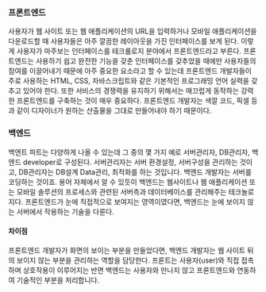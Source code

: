 ### 프론트엔드 

사용자가 웹 사이트 또는 웹 애플리케이션의 URL을 입력하거나 모바일 애플리케이션을 다운로드할 때   사용자들은 아주 깔끔한 레이아웃을 가진 인터페이스를 보게 된다. 이렇게 사용자가 마주보는 인터페이스를 테크롤로지 분야에서 프론트엔드라고 부른다. 프론트엔드는 사용하기 쉽고 완전한 기능을 갖춘 인터페이스를 갖추었을 때에만 사용자들의 참여를 이끌어내기 때문에 아주 중요한 요소라고 할 수 있는데 프론트엔드 개발자들이 주로 사용하는 HTML, CSS, 자바스크립트와 같은 기본적인 프로그래밍 언어 실력을 갖추고 있어야 한다. 또한 서비스의 경쟁력을 유지하기 위해서는 매끄럽게 동작하는 강력한 프론트엔드를 구축하는 것이 매우 중요하다. 프론트엔드 개발자는 색깔 코드, 픽셀 등과 같이 디자이너가 원하는 산출물을 그대로 만들어내야 하기 때문이다.

### 백엔드 

백엔트 파트는 다양하게 나올 수 있는데 그 중의 몇 가지 예로 서버관리자, DB관리자, 백엔드 developer로 구성된다. 서버관리자는 서버 환경설정, 서버구성을 관리하는 것이고, DB관리자는 DB설계 Data관리, 최적화를 하는 것입니다. 백엔드 개발자는 서버를 코딩하는 것이죠. 용어 자체에서 알 수 있듯이 백엔드는 웹사이트나 웹 애플리케이션 또는 모바일 솔루션의 프로세스와 관련된 서버측과 데이터베이스를 관리해주는 테크놀로지다. 프론트엔드가 눈에 직접적으로 보여지는 영역이였다면, 백엔드는 눈에 보이지 않는 서버에서 작용하는 기술을 다룬다.

#### 차이점 

프론트엔드 개발자가 화면의 보이는 부분을 만들었다면, 백엔드 개발자는 웹 사이트 뒤의 보이지 않는 부분을 관리하는 역할을 담당한다. 프론트는 사용자(user)와 직접 접촉하며 상호작용이 이루어지는 반면 백엔드는 사용자와 만나지 않고 프론트엔드와 연동하여 기술적인 부분을 처리합니다. 
